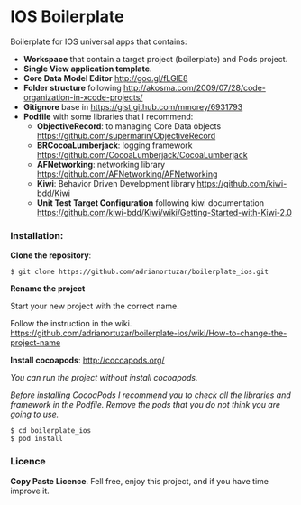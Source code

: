 IOS Boilerplate
===============

Boilerplate for IOS universal apps that contains:

- **Workspace** that contain a target project (boilerplate) and Pods project.
- **Single View application template**.
- **Core Data Model Editor** http://goo.gl/fLGlE8
- **Folder structure** following http://akosma.com/2009/07/28/code-organization-in-xcode-projects/
- **Gitignore** base in https://gist.github.com/mmorey/6931793
- **Podfile** with some libraries that I recommend:
  - **ObjectiveRecord**: to managing Core Data objects https://github.com/supermarin/ObjectiveRecord 
  - **BRCocoaLumberjack**: logging framework https://github.com/CocoaLumberjack/CocoaLumberjack
  - **AFNetworking**: networking library https://github.com/AFNetworking/AFNetworking
  - **Kiwi**: Behavior Driven Development library https://github.com/kiwi-bdd/Kiwi
  - **Unit Test Target Configuration** following kiwi documentation https://github.com/kiwi-bdd/Kiwi/wiki/Getting-Started-with-Kiwi-2.0

### Installation:

**Clone the repository**:

    $ git clone https://github.com/adrianortuzar/boilerplate_ios.git
  
**Rename the project**

Start your new project with the correct name.

Follow the instruction in the wiki.
https://github.com/adrianortuzar/boilerplate-ios/wiki/How-to-change-the-project-name

**Install cocoapods**: http://cocoapods.org/

*You can run the project without install cocoapods.*

*Before installing CocoaPods I recommend you to check all the libraries and framework in the Podfile. Remove the pods that you do not think you are going to use.*

    $ cd boilerplate_ios
    $ pod install

### Licence

**Copy Paste Licence**. Fell free, enjoy this project, and if you have time improve it.
